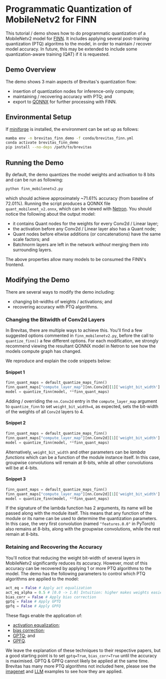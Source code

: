 # Programmatic Quantization of MobileNetv2 for FINN

This tutorial / demo shows how to do programmatic quantization of a MobileNetv2 model for [FINN](https://github.com/xilinx/finn).
It includes applying several post-training quantization (PTQ) algoritms to the model, in order to maintain / recover model accuracy.
In future, this may be extended to include some quantization-aware training (QAT) if it is requested.

## Demo Overview

The demo shows 3 main aspects of Brevitas's quantization flow:
 - insertion of quantization nodes for inference-only compute;
 - maintaining / recovering accuracy with PTQ; and
 - export to [QONNX](https://github.com/fastmachinelearning/qonnx) for further processing with FINN.

## Environmental Setup

If [miniforge](https://github.com/conda-forge/miniforge) is installed, the environment can be set up as follows:

```bash
mamba env -n brevitas_finn_demo -f conda/brevitas_finn.yml
conda activate brevitas_finn_demo
pip install --no-deps /path/to/brevitas
```

## Running the Demo

By default, the demo quantizes the model weights and activation to 8 bits and can be run as following:

```bash
python finn_mobilenetv2.py
```

which should achieve approximately ~71.61% accuracy (from baseline of 72.01%).
Running the script produces a QONNX file `quant_mobilenet_v2.onnx`, which can be viewed with [Netron](https://github.com/lutzroeder/netron).
You should notice the following about the output model:
 - it contains Quant nodes for the weights for every Conv2d / Linear layer;
 - the activation before any Conv2d / Linear layer also has a Quant node;
 - Quant nodes before eltwise additions (or concatenations) have the same scale factors; and
 - Batchnorm layers are left in the network _without_ merging them into surrounding layers.

The above properties allow many models to be consumed the FINN's frontend.

## Modifying the Demo

There are several ways to modify the demo including:
 - changing bit-widths of weights / activations; and
 - recovering accuracy with PTQ algorithms.

### Changing the Bitwidth of Conv2d Layers

In Brevitas, there are multiple ways to achieve this.
You'll find a few suggested options commented in `finn_mobilenetv2.py`,
before the call to `quantize_finn()` a few different options.
For each modification, we strongly recommend viewing the resultant QONNX model in Netron to see how the models compute graph has changed.

We reproduce and explain the code snippets below:

#### Snippet 1

```python
finn_quant_maps = default_quantize_maps_finn()
finn_quant_maps["compute_layer_map"][nn.Conv2d][1]['weight_bit_width'] = 4 # 1. Override Conv2d weights to have 4-bits
model = quantize_finn(model, **finn_quant_maps)
```

Adding / overriding the `nn.Conv2d` entry in the `compute_layer_map` argument to `quantize_finn` to set `weight_bit_width=4`,
as expected, sets the bit-width of the weights of all `Conv2d` layers to 4.

#### Snippet 2

```python
finn_quant_maps = default_quantize_maps_finn()
finn_quant_maps["compute_layer_map"][nn.Conv2d][1]['weight_bit_width'] = lambda module: 8 if module.groups != 1 else 4 # 2. Groupwise Conv2ds @ 8-bits, the rest @ 4-bits
model = quantize_finn(model, **finn_quant_maps)
```

Alternatively, `weight_bit_width` and other parameters can be _lambda functions_ which can be a function of the module instance itself.
In this case, groupwise convolutions will remain at 8-bits, while all other convolutions will be at 4-bits.

#### Snippet 3

```python
finn_quant_maps = default_quantize_maps_finn()
finn_quant_maps["compute_layer_map"][nn.Conv2d][1]['weight_bit_width'] = lambda module, name: 8 if module.groups != 1 or name == "features.0.0" else 4 # 3. Keep first conv in 8-bits otherwise same as above
model = quantize_finn(model, **finn_quant_maps)
```

If the signature of the lambda function has 2 arguments, its name will be passed along with the module itself.
This means that any function of the module or its name can be used to determine the quantization parameters.
In this case, the very first convolution (named `"features.0.0"` in PyTorch) also remains at 8-bits,
along with the groupwise convolutions, while the rest remain at 8-bits.

### Retaining and Recovering the Accuracy

You'll notice that reducing the weight bit-width of several layers in MobileNetv2 significantly reduces its accuracy.
However, most of this accuracy can be recovered by applying 1 or more PTQ algorithms to the model.
The demo has the following parameters to control which PTQ algorithms are applied to the model:

```python
act_eq = False # Apply act equalization
act_eq_alpha = 0.5 # [0.0 -> 1.0] Intuition: higher makes weights easier to quantize, lower makes the activations easier to quantize
bias_corr = False # Apply bias correction
gptq = False # Apply GPTQ
gpfq = False # Apply GPFQ
```

These flags enable the application of:
 - [activation equalization](https://arxiv.org/abs/2211.10438);
 - [bias correction](https://arxiv.org/abs/1906.04721);
 - [GPTQ](https://arxiv.org/abs/2210.17323); and
 - [GPFQ](https://arxiv.org/abs/2201.11113).

We leave the explanation of these techniques to their respective papers,
but a good starting point is to set `gptq=True`, `bias_corr=True` until the accuracy is maximised.
GPTQ & GPFQ cannot likely be applied at the same time.
Brevitas has many more PTQ algorithms not included here, please see the [imagenet](../imagenet_classification) and [LLM](../llm) examples to see how they are applied.
